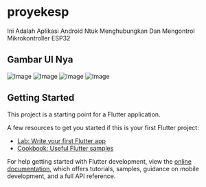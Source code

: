# proyekesp

Ini Adalah Aplikasi Android Ntuk Menghubungkan Dan Mengontrol Mikrokontroller ESP32

## Gambar UI Nya

![Image](https://github.com/user-attachments/assets/ffebbd5b-f34c-43e7-ae02-4861bd04bc58)
![Image](https://github.com/user-attachments/assets/4ca55b47-dcbb-44ea-aa97-6cd020e1fdea)
![Image](https://github.com/user-attachments/assets/029efa52-f2c3-4bcd-8979-2c490c99a0be)
![Image](https://github.com/user-attachments/assets/3bca6cb0-804d-490b-a00b-3e4adb35777d)

## Getting Started

This project is a starting point for a Flutter application.

A few resources to get you started if this is your first Flutter project:

- [Lab: Write your first Flutter app](https://docs.flutter.dev/get-started/codelab)
- [Cookbook: Useful Flutter samples](https://docs.flutter.dev/cookbook)

For help getting started with Flutter development, view the
[online documentation](https://docs.flutter.dev/), which offers tutorials,
samples, guidance on mobile development, and a full API reference.
